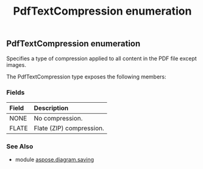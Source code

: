 ﻿---
title: PdfTextCompression enumeration
second_title: Aspose.Diagram for Python via .NET API References
description: 
type: docs
weight: 280
url: /python-net/aspose.diagram.saving/pdftextcompression/
is_root: false
---

## PdfTextCompression enumeration

Specifies a type of compression applied to all content in the PDF file except images.



The PdfTextCompression type exposes the following members:

### Fields
| Field | Description |
| :- | :- |
| NONE | No compression. |
| FLATE | Flate (ZIP) compression. |


### See Also

* module [aspose.diagram.saving](../)
